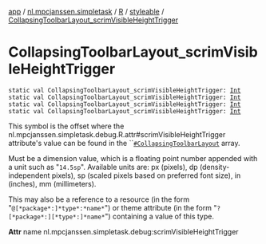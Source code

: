 [app](../../../index.md) / [nl.mpcjanssen.simpletask](../../index.md) / [R](../index.md) / [styleable](index.md) / [CollapsingToolbarLayout_scrimVisibleHeightTrigger](.)

# CollapsingToolbarLayout_scrimVisibleHeightTrigger

`static val CollapsingToolbarLayout_scrimVisibleHeightTrigger: `[`Int`](https://kotlinlang.org/api/latest/jvm/stdlib/kotlin/-int/index.html)
`static val CollapsingToolbarLayout_scrimVisibleHeightTrigger: `[`Int`](https://kotlinlang.org/api/latest/jvm/stdlib/kotlin/-int/index.html)
`static val CollapsingToolbarLayout_scrimVisibleHeightTrigger: `[`Int`](https://kotlinlang.org/api/latest/jvm/stdlib/kotlin/-int/index.html)
`static val CollapsingToolbarLayout_scrimVisibleHeightTrigger: `[`Int`](https://kotlinlang.org/api/latest/jvm/stdlib/kotlin/-int/index.html)

This symbol is the offset where the nl.mpcjanssen.simpletask.debug.R.attr#scrimVisibleHeightTrigger attribute's value can be found in the ``[`#CollapsingToolbarLayout`](-collapsing-toolbar-layout.md) array.

Must be a dimension value, which is a floating point number appended with a unit such as "`14.5sp`". Available units are: px (pixels), dp (density-independent pixels), sp (scaled pixels based on preferred font size), in (inches), mm (millimeters).

This may also be a reference to a resource (in the form "`@[*package*:]*type*:*name*`") or theme attribute (in the form "`?[*package*:][*type*:]*name*`") containing a value of this type.

**Attr**
name nl.mpcjanssen.simpletask.debug:scrimVisibleHeightTrigger

